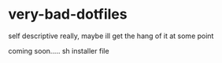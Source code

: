 # very-bad-dotfiles
self descriptive really, maybe ill get the hang of it at some point



coming soon..... sh installer file
